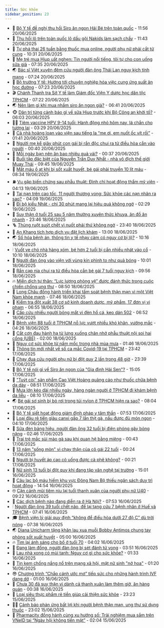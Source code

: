 ```yaml
---
title: Sức khỏe
sidebar_position: 23
---
```


<!-- dantri-suc-khoe:START -->
- 🤔 [Bộ Y tế đề nghị thu hồi Siro ăn ngon Hải Bé trên toàn quốc](https://dantri.com.vn/suc-khoe/bo-y-te-de-nghi-thu-hoi-siro-an-ngon-hai-be-tren-toan-quoc-20250620185558636.htm) - 11:56 20/06/2025
- 🚦 [Thu hồi lô trên toàn quốc lô dầu gội Nakids làm sạch chấy](https://dantri.com.vn/suc-khoe/thu-hoi-lo-tren-toan-quoc-lo-dau-goi-nakids-lam-sach-chay-20250620175433070.htm) - 11:43 20/06/2025
- 🤖 [Tự phá thai 26 tuần bằng thuốc mua online, người phụ nữ phải cắt tử cung](https://dantri.com.vn/suc-khoe/tu-pha-thai-26-tuan-bang-thuoc-mua-online-nguoi-phu-nu-phai-cat-tu-cung-20250620172527449.htm) - 10:31 20/06/2025
- 🐻 [Mẹ trẻ mua Hiup uất nghẹn: Tin người nổi tiếng, tôi tự cho con uống sữa giả](https://dantri.com.vn/suc-khoe/me-tre-mua-hiup-uat-nghen-tin-nguoi-noi-tieng-toi-tu-cho-con-uong-sua-gia-20250620142656792.htm) - 07:35 20/06/2025
- 🌏 [Bác sĩ Việt xuyên đêm cứu người đàn ông Thái Lan nguy kịch tính mạng](https://dantri.com.vn/suc-khoe/bac-si-viet-xuyen-dem-cuu-nguoi-dan-ong-thai-lan-nguy-kich-tinh-mang-20250620142148257.htm) - 07:24 20/06/2025
- 👺 [Bộ trưởng Y tế: Hướng tới chuyên nghiệp hóa việc cung ứng suất ăn học đường](https://dantri.com.vn/suc-khoe/bo-truong-y-te-huong-toi-chuyen-nghiep-hoa-viec-cung-ung-suat-an-hoc-duong-20250620135515785.htm) - 07:23 20/06/2025
- 🎬 [Chánh Thanh tra Sở Y tế làm Giám đốc Viện Y dược học dân tộc TPHCM](https://dantri.com.vn/suc-khoe/chanh-thanh-tra-so-y-te-lam-giam-doc-vien-y-duoc-hoc-dan-toc-tphcm-20250620115027130.htm) - 07:22 20/06/2025
- 🌏 [Nên làm gì khi mua nhầm siro ăn ngon giả?](https://dantri.com.vn/suc-khoe/nen-lam-gi-khi-mua-nham-siro-an-ngon-gia-20250620115741197.htm) - 06:41 20/06/2025
- 🐵 [Dân trí từng cảnh báo gì về sữa Hiup trước khi Bộ Công an khởi tố?](https://dantri.com.vn/suc-khoe/dan-tri-tung-canh-bao-gi-ve-sua-hiup-truoc-khi-bo-cong-an-khoi-to-20250620103920884.htm) - 06:03 20/06/2025
- 👨‍🏫 [Tiêm vaccine HPV 9-14 tuổi: Hành động nhỏ hôm nay, lá chắn cho tương lai](https://dantri.com.vn/suc-khoe/tiem-vaccine-hpv-9-14-tuoi-hanh-dong-nho-hom-nay-la-chan-cho-tuong-lai-20250620100742743.htm) - 03:29 20/06/2025
- 🤗 [Cả nhà hoảng loạn vào viện sau tiếng la “mẹ ơi, em nuốt ốc vít rồi”](https://dantri.com.vn/suc-khoe/ca-nha-hoang-loan-vao-vien-sau-tieng-la-me-oi-em-nuot-oc-vit-roi-20250620081417897.htm) - 01:41 20/06/2025
- 🫶 [Người mẹ kể giây phút con gái bị rắn độc chui ra từ điều hòa cắn vào người](https://dantri.com.vn/suc-khoe/nguoi-me-ke-giay-phut-con-gai-bi-ran-doc-chui-ra-tu-dieu-hoa-can-vao-nguoi-20250619174525419.htm) - 00:40 20/06/2025
- 🙉 [Mỗi ngày bạn nên ăn bao nhiêu quả vải?](https://dantri.com.vn/suc-khoe/moi-ngay-ban-nen-an-bao-nhieu-qua-vai-20250620071545907.htm) - 00:37 20/06/2025
- 🦅 [Buổi tập đặc biệt của Nguyễn Trần Duy Nhất - nhà vô địch thế giới Muay Thái](https://dantri.com.vn/suc-khoe/buoi-tap-dac-biet-cua-nguyen-tran-duy-nhat-nha-vo-dich-the-gioi-muay-thai-20250619133830213.htm) - 09:45 19/06/2025
- 🐘 [Mất máu ồ ạt khi bị sốt xuất huyết, bé gái phải truyền 10 lít máu](https://dantri.com.vn/suc-khoe/mat-mau-o-at-khi-bi-sot-xuat-huyet-be-gai-phai-truyen-10-lit-mau-20250619140547566.htm) - 08:34 19/06/2025
- ⛽️ [Vụ gặp biến chứng sau phẫu thuật: Đình chỉ hoạt động thẩm mỹ viện](https://dantri.com.vn/suc-khoe/vu-gap-bien-chung-sau-phau-thuat-dinh-chi-hoat-dong-tham-my-vien-20250619101008709.htm) - 04:13 19/06/2025
- 🤡 [Tai nạn trên cao tốc, 11 người thương vong: Sức khỏe các nạn nhân ra sao?](https://dantri.com.vn/suc-khoe/tai-nan-tren-cao-toc-11-nguoi-thuong-vong-suc-khoe-cac-nan-nhan-ra-sao-20250619095609370.htm) - 04:09 19/06/2025
- 💼 [Đi bộ kiểu Nhật - chỉ 30 phút mang lại hiệu quả không ngờ](https://dantri.com.vn/suc-khoe/di-bo-kieu-nhat-chi-30-phut-mang-lai-hieu-qua-khong-ngo-20250618154322900.htm) - 02:29 19/06/2025
- 🤔 [Suy thận ở tuổi 25 sau 5 năm thường xuyên thức khuya, ăn đồ ăn nhanh](https://dantri.com.vn/suc-khoe/suy-than-o-tuoi-25-sau-5-nam-thuong-xuyen-thuc-khuya-an-do-an-nhanh-20250616190010294.htm) - 23:46 18/06/2025
- 🪜 [Thủng ruột suýt chết vì nuốt phải thứ không ngờ](https://dantri.com.vn/suc-khoe/thung-ruot-suyt-chet-vi-nuot-phai-thu-khong-ngo-20250618121701475.htm) - 23:40 18/06/2025
- 📝 [An Khang tích hợp dịch vụ đặt lịch khám](https://dantri.com.vn/suc-khoe/an-khang-tich-hop-dich-vu-dat-lich-kham-20250618180123805.htm) - 13:00 18/06/2025
- 🌏 [Số hóa bệnh án, thông tin y tế nhạy cảm có nguy cơ bị lộ?](https://dantri.com.vn/suc-khoe/so-hoa-benh-an-thong-tin-y-te-nhay-cam-co-nguy-co-bi-lo-20250618160011840.htm) - 10:16 18/06/2025
- 🕯 [Vuốt ve chó nhà hàng xóm, bé hơn 2 tuổi bị cắn nhiều nhát vào cổ](https://dantri.com.vn/suc-khoe/vuot-ve-cho-nha-hang-xom-be-hon-2-tuoi-bi-can-nhieu-nhat-vao-co-20250618142822629.htm) - 10:10 18/06/2025
- 🦍 [Người đàn ông vào viện với vùng kín phình to như quả bóng](https://dantri.com.vn/suc-khoe/nguoi-dan-ong-vao-vien-voi-vung-kin-phinh-to-nhu-qua-bong-20250618090931537.htm) - 10:01 18/06/2025
- 🌈 [Rắn cạp nia chui ra từ điều hòa cắn bé gái 7 tuổi nguy kịch](https://dantri.com.vn/suc-khoe/ran-cap-nia-chui-ra-tu-dieu-hoa-can-be-gai-7-tuoi-nguy-kich-20250618154421615.htm) - 09:56 18/06/2025
- 🔥 [Miễn dịch tự thân: “Lực lượng phòng vệ” được đánh thức trong cuộc chiến chống ung thư](https://dantri.com.vn/suc-khoe/mien-dich-tu-than-luc-luong-phong-ve-duoc-danh-thuc-trong-cuoc-chien-chong-ung-thu-20250618153330418.htm) - 08:50 18/06/2025
- 🌊 [Long Châu đồng hành triển khai tầm soát bệnh thận mạn vì một Việt Nam khỏe mạnh](https://dantri.com.vn/suc-khoe/long-chau-dong-hanh-trien-khai-tam-soat-benh-than-man-vi-mot-viet-nam-khoe-manh-20250618144058663.htm) - 07:46 18/06/2025
- 🚦 [Kiểm tra đột xuất 38 cơ sở kinh doanh dược, mỹ phẩm, 17 đơn vị vi phạm](https://dantri.com.vn/suc-khoe/kiem-tra-dot-xuat-38-co-so-kinh-doanh-duoc-my-pham-17-don-vi-vi-pham-20250618114138528.htm) - 06:55 18/06/2025
- 🤖 [Cấp cứu nhiều người bỏng mắt vì đèn hồ cá, keo dán 502](https://dantri.com.vn/suc-khoe/cap-cuu-nhieu-nguoi-bong-mat-vi-den-ho-ca-keo-dan-502-20250618132443544.htm) - 06:52 18/06/2025
- 🤡 [Bệnh viện 88 tuổi ở TPHCM nỗ lực vượt nhiều khó khăn, vướng mắc](https://dantri.com.vn/suc-khoe/benh-vien-88-tuoi-o-tphcm-no-luc-vuot-nhieu-kho-khan-vuong-mac-20250618100751123.htm) - 04:26 18/06/2025
- 💂 [Cắt cơn đau hành hạ từ lưng xuống chân nhờ phẫu thuật nội soi hai cổng &lpar;UBE&rpar;](https://dantri.com.vn/suc-khoe/cat-con-dau-hanh-ha-tu-lung-xuong-chan-nho-phau-thuat-noi-soi-hai-cong-ube-20250617224504633.htm) - 02:00 18/06/2025
- 🦄 [Nguy cơ sức khỏe từ nấm mốc trong nhà mùa mưa](https://dantri.com.vn/suc-khoe/nguy-co-suc-khoe-tu-nam-moc-trong-nha-mua-mua-20250617145353015.htm) - 01:46 18/06/2025
- 🧠 [Thông tin mới nhất về số ca mắc Covid-19 tại TPHCM](https://dantri.com.vn/suc-khoe/thong-tin-moi-nhat-ve-so-ca-mac-covid-19-tai-tphcm-20250618010620148.htm) - 23:42 17/06/2025
- 🤖 [Chạy đua cứu người phụ nữ bị đột quỵ 2 lần trong 48 giờ](https://dantri.com.vn/suc-khoe/chay-dua-cuu-nguoi-phu-nu-bi-dot-quy-2-lan-trong-48-gio-20250618014755774.htm) - 23:39 17/06/2025
- 💼 [Bộ Y tế nói gì về Siro ăn ngon của &quot;Gia đình Hải Sen&quot;?](https://dantri.com.vn/suc-khoe/bo-y-te-noi-gi-ve-siro-an-ngon-cua-gia-dinh-hai-sen-20250617220351648.htm) - 15:05 17/06/2025
- 🧰 [&quot;Tuýt còi&quot; sản phẩm Cao Việt Hoàng quảng cáo như thuốc chữa bệnh dạ dày](https://dantri.com.vn/suc-khoe/tuyt-coi-san-pham-cao-viet-hoang-quang-cao-nhu-thuoc-chua-benh-da-day-20250617155055644.htm) - 08:51 17/06/2025
- 🎉 [Mưa lớn kéo dài nhiều ngày, hàng ngàn người ở TPHCM đi khám bệnh da liễu](https://dantri.com.vn/suc-khoe/mua-lon-keo-dai-nhieu-ngay-hang-ngan-nguoi-o-tphcm-di-kham-benh-da-lieu-20250617145722704.htm) - 08:10 17/06/2025
- 🌏 [Bé gái sơ sinh bị bỏ rơi trong túi nylon ở TPHCM hiện ra sao?](https://dantri.com.vn/suc-khoe/be-gai-so-sinh-bi-bo-roi-trong-tui-nylon-o-tphcm-hien-ra-sao-20250617142853754.htm) - 08:04 17/06/2025
- 📝 [Bộ Y tế siết hoạt động giám định pháp y tâm thần](https://dantri.com.vn/suc-khoe/bo-y-te-siet-hoat-dong-giam-dinh-phap-y-tam-than-20250617142812163.htm) - 07:53 17/06/2025
- 🧠 [Loại đậu rẻ tiền giàu canxi gấp 7 lần thịt gà, nấu được đủ món ngon](https://dantri.com.vn/suc-khoe/loai-dau-re-tien-giau-canxi-gap-7-lan-thit-ga-nau-duoc-du-mon-ngon-20250617073022800.htm) - 04:10 17/06/2025
- 🚀 [Sửa đèn bảng hiệu, người đàn ông 32 tuổi bị điện phóng gây bỏng nặng](https://dantri.com.vn/suc-khoe/sua-den-bang-hieu-nguoi-dan-ong-32-tuoi-bi-dien-phong-gay-bong-nang-20250617091348057.htm) - 02:46 17/06/2025
- 💯 [Trai trẻ mắc sùi mào gà sau khi quan hệ bằng miệng](https://dantri.com.vn/suc-khoe/trai-tre-mac-sui-mao-ga-sau-khi-quan-he-bang-mieng-20250615074215495.htm) - 00:43 17/06/2025
- 🫶 [13 năm &quot;sống mòn&quot; vì chạy thận của cô gái 22 tuổi](https://dantri.com.vn/suc-khoe/13-nam-song-mon-vi-chay-than-cua-co-gai-22-tuoi-20250617070615067.htm) - 00:24 17/06/2025
- 👹 [Người bị huyết áp cao có uống được cà phê không?](https://dantri.com.vn/suc-khoe/nguoi-bi-huyet-ap-cao-co-uong-duoc-ca-phe-khong-20250616111130487.htm) - 00:21 17/06/2025
- 🤩 [Nữ sinh 13 tuổi bị đột quỵ khi đang tập văn nghệ tại trường](https://dantri.com.vn/suc-khoe/nu-sinh-13-tuoi-bi-dot-quy-khi-dang-tap-van-nghe-tai-truong-20250616195942079.htm) - 15:01 16/06/2025
- 🌊 [Câu lạc bộ máu hiếm khu vực Đông Nam Bộ thiếu ngân sách duy trì hoạt động](https://dantri.com.vn/suc-khoe/cau-lac-bo-mau-hiem-khu-vuc-dong-nam-bo-thieu-ngan-sach-duy-tri-hoat-dong-20250616170849473.htm) - 14:54 16/06/2025
- 🤓 [Cận cảnh mũi tiêm níu lại tuổi thanh xuân của người phụ nữ U40](https://dantri.com.vn/suc-khoe/can-canh-mui-tiem-niu-lai-tuoi-thanh-xuan-cua-nguoi-phu-nu-u40-20250616024914822.htm) - 09:22 16/06/2025
- 🌝 [Các dịch bệnh nào đang diễn ra ở Hà Nội?](https://dantri.com.vn/suc-khoe/cac-dich-benh-nao-dang-dien-ra-o-ha-noi-20250616115511947.htm) - 07:53 16/06/2025
- 🕯 [Người đàn ông 39 tuổi chết não, để lại tạng cứu 7 bệnh nhân ở Huế và TPHCM](https://dantri.com.vn/suc-khoe/nguoi-dan-ong-39-tuoi-chet-nao-de-lai-tang-cuu-7-benh-nhan-o-hue-va-tphcm-20250616143440761.htm) - 07:41 16/06/2025
- 🎓 [Bệnh viện lý giải quy định “không để điều hòa dưới 27 độ C” dù trời nóng](https://dantri.com.vn/suc-khoe/benh-vien-ly-giai-quy-dinh-khong-de-dieu-hoa-duoi-27-do-c-du-troi-nong-20250616111717676.htm) - 07:38 16/06/2025
- 🌏 [Diana Unicharm tặng khăn lau xua muỗi Bobby Antimos chung tay phòng sốt xuất huyết](https://dantri.com.vn/suc-khoe/diana-unicharm-tang-khan-lau-xua-muoi-bobby-antimos-chung-tay-phong-sot-xuat-huyet-20250616112447202.htm) - 05:00 16/06/2025
- 🔥 [Tìm lại ánh sáng cho bố ở tuổi 70](https://dantri.com.vn/suc-khoe/tim-lai-anh-sang-cho-bo-o-tuoi-70-20250616105539514.htm) - 04:02 16/06/2025
- 📝 [Đang làm đồng, người đàn ông bị sét đánh tử vong](https://dantri.com.vn/suc-khoe/dang-lam-dong-nguoi-dan-ong-bi-set-danh-tu-vong-20250616102709330.htm) - 03:51 16/06/2025
- 🧠 [Lau nhà xong có mùi tanh: Nguy cơ gì cho sức khỏe?](https://dantri.com.vn/khoa-hoc/lau-nha-xong-co-mui-tanh-nguy-co-gi-cho-suc-khoe-20250616081957230.htm) - 01:33 16/06/2025
- 🦅 [Tin kem chống nắng nổ trên mạng xã hội, mặt nữ sinh &quot;nở hoa&quot;](https://dantri.com.vn/suc-khoe/tin-kem-chong-nang-no-tren-mang-xa-hoi-mat-nu-sinh-no-hoa-20250616073848981.htm) - 01:20 16/06/2025
- 😎 [Chương trình “Chắp cánh ước mơ” tiếp sức cho những hành trình IVF dang dở](https://dantri.com.vn/suc-khoe/chuong-trinh-chap-canh-uoc-mo-tiep-suc-cho-nhung-hanh-trinh-ivf-dang-do-20250612104337535.htm) - 01:00 16/06/2025
- 🎉 [Chưa 30 đã suy thận vì dành cả thanh xuân làm thêm giờ, ăn hàng quán](https://dantri.com.vn/suc-khoe/chua-30-da-suy-than-vi-danh-ca-thanh-xuan-lam-them-gio-an-hang-quan-20250615212516837.htm) - 00:38 16/06/2025
- 🫣 [Loại siêu thực phẩm rẻ tiền giúp cải thiện sức khỏe](https://dantri.com.vn/suc-khoe/loai-sieu-thuc-pham-re-tien-giup-cai-thien-suc-khoe-20250615172817448.htm) - 23:23 15/06/2025
- 🧑‍🏫 [Cảnh báo phản ứng bất lợi khi người bệnh thận mạn, ung thư sử dụng thuốc](https://dantri.com.vn/suc-khoe/canh-bao-phan-ung-bat-loi-khi-nguoi-benh-than-man-ung-thu-su-dung-thuoc-20250615114036022.htm) - 23:02 15/06/2025
- 🥷 [Pharmacity đồng hành cùng xu hướng số: Trải nghiệm mua sắm trên VNeID tại “Ngày hội không tiền mặt”](https://dantri.com.vn/suc-khoe/pharmacity-dong-hanh-cung-xu-huong-so-trai-nghiem-mua-sam-tren-vneid-tai-ngay-hoi-khong-tien-mat-20250615090313005.htm) - 02:04 15/06/2025<!-- dantri-suc-khoe:END -->
